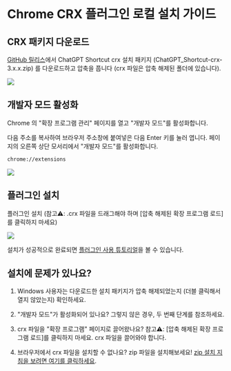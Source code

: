 # Chrome CRX 플러그인 로컬 설치 가이드

## CRX 패키지 다운로드

[GitHub 릴리스](https://github.com/rockbenben/ChatGPT-Shortcut/releases/latest)에서 ChatGPT Shortcut crx 설치 패키지 (ChatGPT_Shortcut-crx-3.x.x.zip) 를 다운로드하고 압축을 풉니다 (crx 파일은 압축 해제된 폴더에 있습니다).

![](https://img.newzone.top/2024-08-12-21-47-10.png?imageMogr2/format/webp)

## 개발자 모드 활성화

Chrome 의 "확장 프로그램 관리" 페이지를 열고 "개발자 모드"를 활성화합니다.

다음 주소를 복사하여 브라우저 주소창에 붙여넣은 다음 Enter 키를 눌러 엽니다. 페이지의 오른쪽 상단 모서리에서 "개발자 모드"를 활성화합니다.

```txt
chrome://extensions
```

![](https://img.newzone.top/2024-08-12-22-05-52.png?imageMogr2/format/webp)

## 플러그인 설치

플러그인 설치 (참고⚠️: .crx 파일을 드래그해야 하며 [압축 해제된 확장 프로그램 로드]를 클릭하지 마세요)

![](https://img.newzone.top/2024-08-12-22-16-38.png?imageMogr2/format/webp)

설치가 성공적으로 완료되면 [플러그인 사용 튜토리얼](./usage.md)을 볼 수 있습니다.

## 설치에 문제가 있나요?

1. Windows 사용자는 다운로드한 설치 패키지가 압축 해제되었는지 (더블 클릭해서 열지 않았는지) 확인하세요.

2. "개발자 모드"가 활성화되어 있나요? 그렇지 않은 경우, 두 번째 단계를 참조하세요.

3. crx 파일을 "확장 프로그램" 페이지로 끌어왔나요? 참고⚠️: [압축 해제된 확장 프로그램 로드]를 클릭하지 마세요. crx 파일을 끌어와야 합니다.

4. 브라우저에서 crx 파일을 설치할 수 없나요? zip 파일을 설치해보세요! [zip 설치 지침을 보려면 여기를 클릭하세요](./manual-chrome-extension-zip.md).
